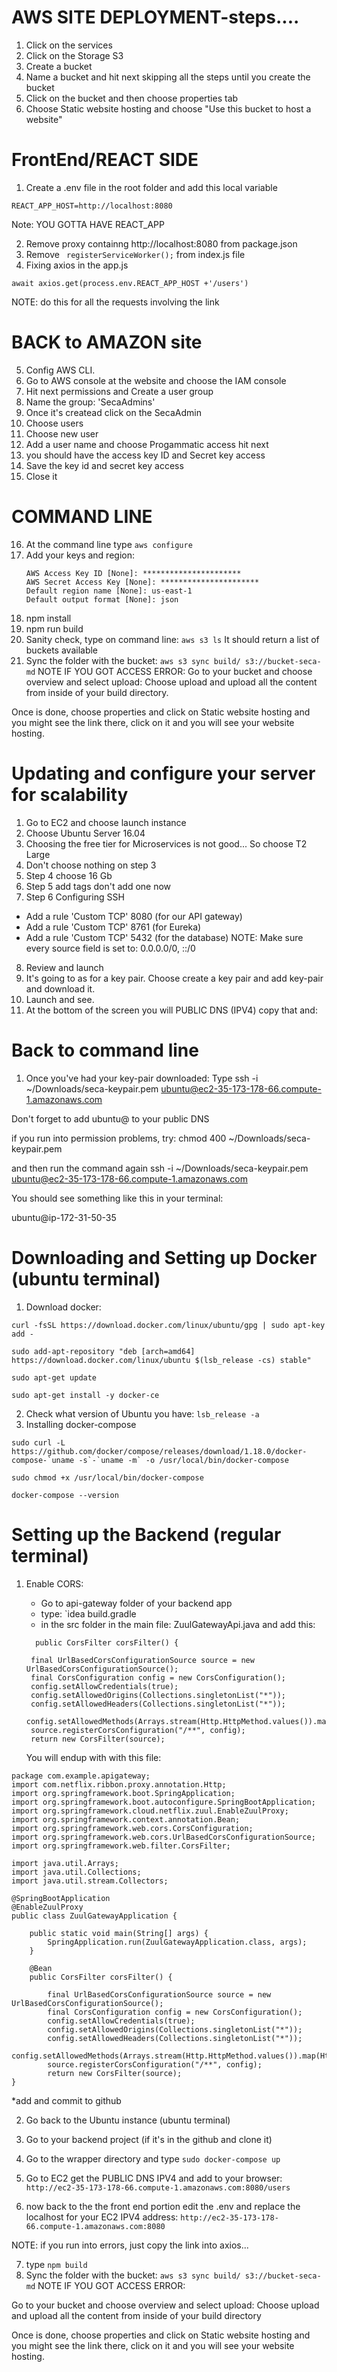 # AWS SITE DEPLOYMENT-steps....
1.  Click on the services
2.  Click on the Storage S3
3.  Create a bucket
4. Name a bucket and hit next skipping all the steps until you create the bucket
5. Click on the bucket and then choose properties tab
6. Choose Static website hosting and choose "Use this bucket to host a website"
# FrontEnd/REACT SIDE
1. Create a .env file in the root folder and add this local variable
```
REACT_APP_HOST=http://localhost:8080
```
Note: YOU GOTTA HAVE REACT_APP

2.  Remove proxy containng http://localhost:8080 from package.json
3.  Remove ``` registerServiceWorker();``` from index.js file
4.  Fixing axios in the app.js
```
await axios.get(process.env.REACT_APP_HOST +'/users')
```
NOTE: do this for all the requests involving the link
# BACK to AMAZON site
5. Config AWS CLI.
6. Go to AWS console at the website and choose the IAM console
7. Hit next permissions and Create a user group
8. Name the group: 'SecaAdmins'
9. Once it's createad click on the SecaAdmin
10. Choose users
11. Choose new user
12. Add a user name and choose Progammatic access hit next
13. you should have the access key ID and Secret key access
14. Save the key id and secret key access
15. Close it
# COMMAND LINE
16. At the command line type ```aws configure```
17. Add your keys and region:
    ```
    AWS Access Key ID [None]: **********************
    AWS Secret Access Key [None]: **********************
    Default region name [None]: us-east-1
    Default output format [None]: json
    ```
18. npm install 
19. npm run build 
20. Sanity check, type on command line: ```aws s3 ls``` It should return a list of buckets available 
21. Sync the folder with the bucket: ```aws s3 sync build/ s3://bucket-seca-md```
NOTE IF YOU GOT ACCESS ERROR:
Go to your bucket and choose overview and select upload: Choose upload and upload all the content from inside of your build directory.

Once is done, choose properties and click on Static website hosting and you might see the link there, click on it and you will see your website hosting.

# Updating and configure your server for scalability
1. Go to EC2 and choose launch instance
2. Choose Ubuntu Server 16.04
3. Choosing the free tier for Microservices is not good... So choose T2 Large
4. Don't choose nothing on step 3
5. Step 4 choose 16 Gb
6. Step 5 add tags don't add one now
7. Step 6 Configuring SSH
 * Add a rule 'Custom TCP' 8080 (for our API gateway)
 * Add a rule 'Custom TCP' 8761 (for Eureka)
 * Add a rule 'Custom TCP' 5432 (for the database)
NOTE: Make sure every source field is set to: 0.0.0.0/0, ::/0

8. Review and launch
9. It's going to as for a key pair. Choose create a key pair and add key-pair and download it.
10. Launch and see.
11. At the bottom of the screen you will PUBLIC DNS (IPV4) copy that and:
# Back to command line
1. Once you've had your key-pair downloaded:
Type ssh -i ~/Downloads/seca-keypair.pem   ubuntu@ec2-35-173-178-66.compute-1.amazonaws.com

Don't forget to add ubuntu@ to your public DNS

if you run into permission problems, try: chmod 400 ~/Downloads/seca-keypair.pem

and then run the command again ssh -i ~/Downloads/seca-keypair.pem ubuntu@ec2-35-173-178-66.compute-1.amazonaws.com

You should see something like this in your terminal:

ubuntu@ip-172-31-50-35
# Downloading and Setting up Docker (ubuntu terminal)
1. Download docker:

```curl -fsSL https://download.docker.com/linux/ubuntu/gpg | sudo apt-key add -```

```sudo add-apt-repository "deb [arch=amd64] https://download.docker.com/linux/ubuntu $(lsb_release -cs) stable"```

```sudo apt-get update```

```sudo apt-get install -y docker-ce```

2. Check what version of Ubuntu you have: ```lsb_release -a```
3. Installing docker-compose

```sudo curl -L https://github.com/docker/compose/releases/download/1.18.0/docker-compose-`uname -s`-`uname -m` -o /usr/local/bin/docker-compose```

```sudo chmod +x /usr/local/bin/docker-compose```

```docker-compose --version```

# Setting up the Backend (regular terminal)
1. Enable CORS:
   * Go to api-gateway folder of your backend app
   * type: `idea build.gradle
   * in the src folder in the main file: ZuulGatewayApi.java and add this:
   
   ```@Bean
     public CorsFilter corsFilter() {

    final UrlBasedCorsConfigurationSource source = new UrlBasedCorsConfigurationSource();
    final CorsConfiguration config = new CorsConfiguration();
    config.setAllowCredentials(true);
    config.setAllowedOrigins(Collections.singletonList("*"));
    config.setAllowedHeaders(Collections.singletonList("*"));
    config.setAllowedMethods(Arrays.stream(Http.HttpMethod.values()).map(Http.HttpMethod::name).collect(Collectors.toList()));
    source.registerCorsConfiguration("/**", config);
    return new CorsFilter(source);
    ```
    You will endup with with this file:

```
package com.example.apigateway;
import com.netflix.ribbon.proxy.annotation.Http;
import org.springframework.boot.SpringApplication;
import org.springframework.boot.autoconfigure.SpringBootApplication;
import org.springframework.cloud.netflix.zuul.EnableZuulProxy;
import org.springframework.context.annotation.Bean;
import org.springframework.web.cors.CorsConfiguration;
import org.springframework.web.cors.UrlBasedCorsConfigurationSource;
import org.springframework.web.filter.CorsFilter;

import java.util.Arrays;
import java.util.Collections;
import java.util.stream.Collectors;

@SpringBootApplication
@EnableZuulProxy
public class ZuulGatewayApplication {

    public static void main(String[] args) {
        SpringApplication.run(ZuulGatewayApplication.class, args);
    }

    @Bean
    public CorsFilter corsFilter() {

        final UrlBasedCorsConfigurationSource source = new UrlBasedCorsConfigurationSource();
        final CorsConfiguration config = new CorsConfiguration();
        config.setAllowCredentials(true);
        config.setAllowedOrigins(Collections.singletonList("*"));
        config.setAllowedHeaders(Collections.singletonList("*"));
        config.setAllowedMethods(Arrays.stream(Http.HttpMethod.values()).map(Http.HttpMethod::name).collect(Collectors.toList()));
        source.registerCorsConfiguration("/**", config);
        return new CorsFilter(source);
}
```

*add and commit to github

2. Go back to the Ubuntu instance (ubuntu terminal)

3. Go to your backend project (if it's in the github and clone it)

4. Go to the wrapper directory and type ```sudo docker-compose up```

5. Go to EC2 get the PUBLIC DNS IPV4 and add to your browser: ```http://ec2-35-173-178-66.compute-1.amazonaws.com:8080/users```

6. now back to the the front end portion edit the .env and replace the localhost for your EC2 IPV4 address: ```http://ec2-35-173-178-66.compute-1.amazonaws.com:8080```

NOTE: if you run into errors, just copy the link into axios...

7. type ```npm build```
8. Sync the folder with the bucket: ```aws s3 sync build/ s3://bucket-seca-md```
NOTE IF YOU GOT ACCESS ERROR:

Go to your bucket and choose overview and select upload: Choose upload and upload all the content from inside of your build directory

Once is done, choose properties and click on Static website hosting and you might see the link there, click on it and you will see your website hosting.


